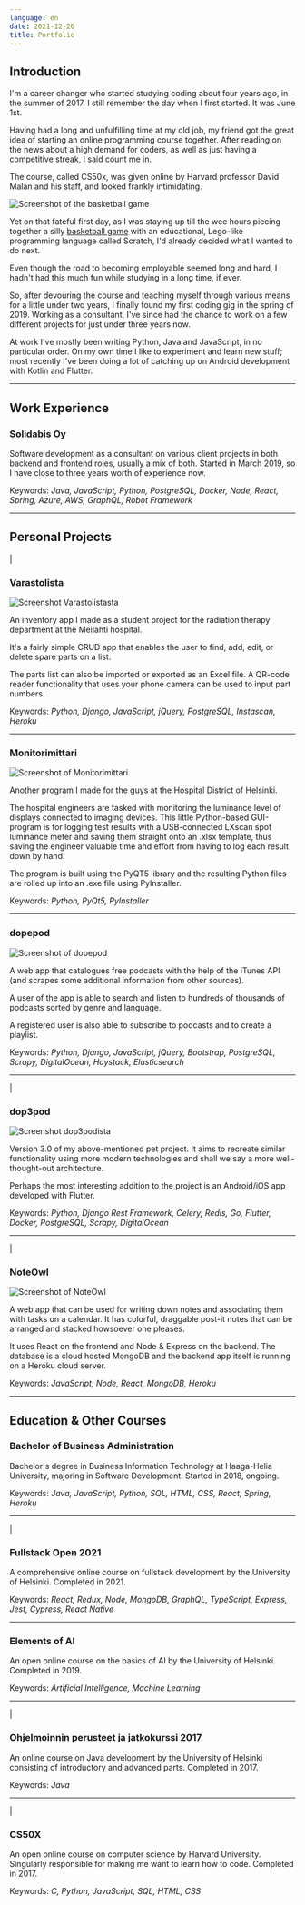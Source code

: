 ```yaml
---
language: en
date: 2021-12-20
title: Portfolio
---
```


## Introduction

I'm a career changer who started studying coding about four years ago, in the summer of 2017. I still remember the day when I first started. It was June 1st.

Having had a long and unfulfilling time at my old job, my friend got the great idea of starting an online programming course together. After reading on the news about a high demand for coders, as well as just having a competitive streak, I said count me in.

The course, called CS50x, was given online by Harvard professor David Malan and his staff, and looked frankly intimidating.

<img src="basketball.png" class="float-left mr-3 mb-0 w-1/2" alt="Screenshot of the basketball game" />

Yet on that fateful first day, as I was staying up till the wee hours piecing together a silly <a href="https://scratch.mit.edu/projects/164378114/">basketball game</a> with an educational, Lego-like programming language called Scratch, I'd already decided what I wanted to do next.

Even though the road to becoming employable seemed long and hard, I hadn't had this much fun while studying in a long time, if ever.

So, after devouring the course and teaching myself through various means for a little under two years, I finally found my first coding gig in the spring of 2019. Working as a consultant, I've since had the chance to work on a few different projects for just under three years now.

At work I've mostly been writing Python, Java and JavaScript, in no particular order. On my own time I like to experiment and learn new stuff; most recently I've been doing a lot of catching up on Android development with Kotlin and Flutter.

***

## Work Experience

<aside>
  <a rel="noreferrer" href="https://www.linkedin.com/company/solidabis/">
    <font-awesome-icon :icon="['fab', 'linkedin']" />
  </a>
</aside>

### Solidabis Oy

Software development as a consultant on various client projects in both backend and frontend roles, usually a mix of both. Started in March 2019, so I have close to three years worth of experience now.

Keywords: *Java, JavaScript, Python, PostgreSQL, Docker, Node, React, Spring, Azure, AWS, GraphQL, Robot Framework*

***

## Personal Projects

<aside>
  <a href="https://varastolista.herokuapp.com/">
    <font-awesome-icon :icon="['fas', 'external-link-alt']" />
  </a>
  <span class="pipe"> | </span>
  <a href="https://github.com/cyanidesayonara/varastolista">
    <font-awesome-icon :icon="['fab', 'github']" />
  </a>
</aside>

### Varastolista

<img src="varastolista.png" alt="Screenshot Varastolistasta" />

An inventory app I made as a student project for the radiation therapy department at the Meilahti hospital.

It's a fairly simple CRUD app that enables the user to find, add, edit, or delete spare parts on a list.

The parts list can also be imported or exported as an Excel file. A QR-code reader functionality that uses your phone camera can be used to input part numbers.

Keywords: *Python, Django, JavaScript, jQuery, PostgreSQL, Instascan, Heroku*

***

<aside>
  <a href="https://github.com/cyanidesayonara/monitorimittari">
    <font-awesome-icon :icon="['fab', 'github']" />
  </a>
</aside>

### Monitorimittari

<img src="monitorimittari.png" alt="Screenshot of Monitorimittari" />

Another program I made for the guys at the Hospital District of Helsinki.

The hospital engineers are tasked with monitoring the luminance level of displays connected to imaging devices. This little Python-based GUI-program is for logging test results with a USB-connected LXscan spot luminance meter and saving them straight onto an .xlsx template, thus saving the engineer valuable time and effort from having to log each result down by hand.

The program is built using the PyQT5 library and the resulting Python files are rolled up into an .exe file using PyInstaller.

Keywords: *Python, PyQt5, PyInstaller*

***

<aside>
  <a href="https://github.com/cyanidesayonara/dopepod">
    <font-awesome-icon :icon="['fab', 'github']" />
  </a>
</aside>

### dopepod

<img src="dopepod.png" alt="Screenshot of dopepod" />

A web app that catalogues free podcasts with the help of the iTunes API (and scrapes some additional information from other sources).

A user of the app is able to search and listen to hundreds of thousands of podcasts sorted by genre and language.

A registered user is also able to subscribe to podcasts and to create a playlist.

Keywords: *Python, Django, JavaScript, jQuery, Bootstrap, PostgreSQL, Scrapy, DigitalOcean, Haystack, Elasticsearch*

***

<aside>
  <a href="https://dop3pod.herokuapp.com/">
    <font-awesome-icon :icon="['fas', 'external-link-alt']" />
  </a>
  <span class="pipe"> | </span>
  <a href="https://github.com/cyanidesayonara/dop3pod">
    <font-awesome-icon :icon="['fab', 'github']" />
  </a>
</aside>

### dop3pod

<img src="dop3pod.png" alt="Screenshot dop3podista" />

Version 3.0 of my above-mentioned pet project. It aims to recreate similar functionality using more modern technologies and shall we say a more well-thought-out architecture.

Perhaps the most interesting addition to the project is an Android/iOS app developed with Flutter.

Keywords: *Python, Django Rest Framework, Celery, Redis, Go, Flutter, Docker, PostgreSQL, Scrapy, DigitalOcean*

***

<aside>
  <a href="https://noteowl.herokuapp.com/">
    <font-awesome-icon :icon="['fas', 'external-link-alt']"/>
  </a>
  <span class="pipe"> | </span>
  <a href="https://github.com/cyanidesayonara/noteowl">
    <font-awesome-icon :icon="['fab', 'github']"/>
  </a>
</aside>

### NoteOwl

<img src="noteowl.png" alt="Screenshot of NoteOwl"/>

A web app that can be used for writing down notes and associating them with tasks on a calendar. It has colorful, draggable post-it notes that can be arranged and stacked howsoever one pleases.

It uses React on the frontend and Node & Express on the backend. The database is a cloud hosted MongoDB and the backend app itself is running on a Heroku cloud server.

Keywords: *JavaScript, Node, React, MongoDB, Heroku*

***

## Education & Other Courses

<aside>
  <a rel="noreferrer" href="https://www.haaga-helia.fi/fi/tietojenkasittelyn-koulutus-tradenomi-amk">
    <font-awesome-icon :icon="['fas', 'external-link-alt']"/>
  </a>
</aside>

### Bachelor of Business Administration

Bachelor's degree in Business Information Technology at Haaga-Helia University, majoring in Software Development. Started in 2018, ongoing.

Keywords: *Java, JavaScript, Python, SQL, HTML, CSS, React, Spring, Heroku*

***

<aside>
  <a rel="noreferrer" href="https://fullstackopen.com/">
    <font-awesome-icon :icon="['fas', 'external-link-alt']"/>
  </a>
  <span class="pipe"> | </span>
  <a href="https://github.com/cyanidesayonara/fullstack-mooc-2021">
    <font-awesome-icon :icon="['fab', 'github']"/>
  </a>
</aside>

### Fullstack Open 2021

A comprehensive online course on fullstack development by the University of Helsinki. Completed in 2021.

Keywords: *React, Redux, Node, MongoDB, GraphQL, TypeScript, Express, Jest, Cypress, React Native*

***

<aside>
  <a rel="noreferrer" href="https://www.elementsofai.com/fi">
    <font-awesome-icon :icon="['fas', 'external-link-alt']"/>
  </a>
</aside>

### Elements of AI

An open online course on the basics of AI by the University of Helsinki. Completed in 2019.

Keywords: *Artificial Intelligence, Machine Learning*

***

<aside>
  <a rel="noreferrer" href="https://2017-ohjelmointi.github.io/">
    <font-awesome-icon :icon="['fas', 'external-link-alt']"/>
  </a>
  <span class="pipe"> | </span>
  <a href="https://github.com/cyanidesayonara/java-mooc">
    <font-awesome-icon :icon="['fab', 'github']"/>
  </a>
</aside>

### Ohjelmoinnin perusteet ja jatkokurssi 2017

An online course on Java development by the University of Helsinki consisting of introductory and advanced parts. Completed in 2017.

Keywords: *Java*

***

<aside>
  <a rel="noreferrer" href="https://www.edx.org/course/introduction-computer-science-harvardx-cs50x">
    <font-awesome-icon :icon="['fas', 'external-link-alt']"/>
  </a>
  <span class="pipe"> | </span>
  <a href="https://github.com/cyanidesayonara/cs50-mooc">
    <font-awesome-icon :icon="['fab', 'github']"/>
  </a>
</aside>

### CS50X

An open online course on computer science by Harvard University. Singularly responsible for making me want to learn how to code. Completed in 2017.

Keywords: *C, Python, JavaScript, SQL, HTML, CSS*
